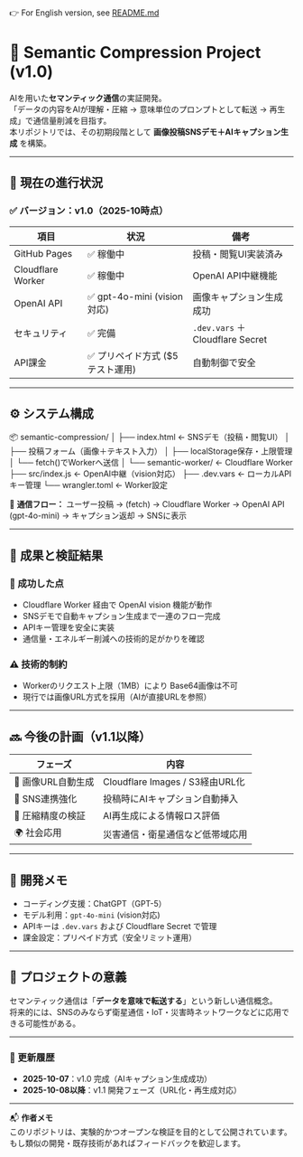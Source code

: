 👉 For English version, see [README.md](./README.md)
# 🧭 Semantic Compression Project (v1.0)

AIを用いた**セマンティック通信**の実証開発。  
「データの内容をAIが理解・圧縮 → 意味単位のプロンプトとして転送 → 再生成」で通信量削減を目指す。  
本リポジトリでは、その初期段階として **画像投稿SNSデモ＋AIキャプション生成** を構築。

---

## 🚀 現在の進行状況

### ✅ バージョン：v1.0（2025-10時点）

| 項目 | 状況 | 備考 |
|------|------|------|
| GitHub Pages | ✅ 稼働中 | 投稿・閲覧UI実装済み |
| Cloudflare Worker | ✅ 稼働中 | OpenAI API中継機能 |
| OpenAI API | ✅ gpt-4o-mini (vision対応) | 画像キャプション生成成功 |
| セキュリティ | ✅ 完備 | `.dev.vars` ＋ Cloudflare Secret |
| API課金 | ✅ プリペイド方式 ($5テスト運用) | 自動制御で安全 |

---

## ⚙️ システム構成

📦 semantic-compression/
│
├── index.html ← SNSデモ（投稿・閲覧UI）
│ ├── 投稿フォーム（画像＋テキスト入力）
│ ├── localStorage保存・上限管理
│ └── fetch()でWorkerへ送信
│
└── semantic-worker/ ← Cloudflare Worker
├── src/index.js ← OpenAI中継（vision対応）
├── .dev.vars ← ローカルAPIキー管理
└── wrangler.toml ← Worker設定

📡 **通信フロー：**
ユーザー投稿 → (fetch) → Cloudflare Worker
→ OpenAI API (gpt-4o-mini)
→ キャプション返却 → SNSに表示

---

## 🧠 成果と検証結果

### 🎯 成功した点
- Cloudflare Worker 経由で OpenAI vision 機能が動作  
- SNSデモで自動キャプション生成まで一連のフロー完成  
- APIキー管理を安全に実装  
- 通信量・エネルギー削減への技術的足がかりを確認  

### ⚠️ 技術的制約
- Workerのリクエスト上限（1MB）により Base64画像は不可  
- 現行では画像URL方式を採用（AIが直接URLを参照）  

---

## 🔜 今後の計画（v1.1以降）

| フェーズ | 内容 |
|----------|------|
| 🔄 画像URL自動生成 | Cloudflare Images / S3経由URL化 |
| 🧩 SNS連携強化 | 投稿時にAIキャプション自動挿入 |
| 🧠 圧縮精度の検証 | AI再生成による情報ロス評価 |
| 🌍 社会応用 | 災害通信・衛星通信など低帯域応用 |

---

## 🪪 開発メモ
- コーディング支援：ChatGPT（GPT-5）  
- モデル利用：`gpt-4o-mini` (vision対応)  
- APIキーは `.dev.vars` および Cloudflare Secret で管理  
- 課金設定：プリペイド方式（安全リミット運用）

---

## 🧩 プロジェクトの意義

セマンティック通信は「**データを意味で転送する**」という新しい通信概念。  
将来的には、SNSのみならず衛星通信・IoT・災害時ネットワークなどに応用できる可能性がある。

---

### 📅 更新履歴
- **2025-10-07**：v1.0 完成（AIキャプション生成成功）
- **2025-10-08以降**：v1.1 開発フェーズ（URL化・再生成対応）

---

📬 **作者メモ**  
このリポジトリは、実験的かつオープンな検証を目的として公開されています。  
もし類似の開発・既存技術があればフィードバックを歓迎します。
